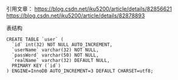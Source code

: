 引用文章：
https://blog.csdn.net/iku5200/article/details/82856621
https://blog.csdn.net/iku5200/article/details/82878893

表结构
```
CREATE TABLE `user` (
  `id` int(32) NOT NULL AUTO_INCREMENT,
  `userName` varchar(32) NOT NULL,
  `passWord` varchar(50) NOT NULL,
  `realName` varchar(32) DEFAULT NULL,
  PRIMARY KEY (`id`)
) ENGINE=InnoDB AUTO_INCREMENT=3 DEFAULT CHARSET=utf8;
```
